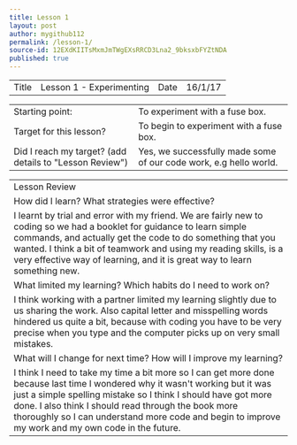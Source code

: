 ```yaml
---
title: Lesson 1
layout: post
author: mygithub112
permalink: /lesson-1/
source-id: 12EXdKIITsMxmJmTWgEXsRRCD3Lna2_9bksxbFYZtNDA
published: true
---
```

<table>
  <tr>
    <td>Title</td>
    <td>Lesson 1 - Experimenting </td>
    <td>Date</td>
    <td>16/1/17</td>
  </tr>
</table>


<table>
  <tr>
    <td>Starting point:</td>
    <td>To experiment with a fuse box.</td>
  </tr>
  <tr>
    <td>Target for this lesson?</td>
    <td>To begin to experiment with a fuse box.</td>
  </tr>
  <tr>
    <td>Did I reach my target? 
(add details to "Lesson Review")</td>
    <td> Yes, we successfully made some of our code work, e.g hello world.</td>
  </tr>
</table>


<table>
  <tr>
    <td>Lesson Review</td>
  </tr>
  <tr>
    <td>How did I learn? What strategies were effective? </td>
  </tr>
  <tr>
    <td>I learnt by trial and error with my friend. We are fairly new to coding so we had a booklet for guidance to learn simple commands, and actually get the code to do something that you wanted. I think a bit of teamwork and using my reading skills, is a very effective way of learning, and it is great way to learn something new. </td>
  </tr>
  <tr>
    <td>What limited my learning? Which habits do I need to work on? </td>
  </tr>
  <tr>
    <td>I think working with a partner limited my learning slightly due to us sharing the work. Also capital letter and misspelling words hindered us quite a bit, because with coding you have to be very precise when you type and the computer picks up on very small mistakes.</td>
  </tr>
  <tr>
    <td>What will I change for next time? How will I improve my learning?</td>
  </tr>
  <tr>
    <td>I think I need to take my time a bit more so I can get more done because last time I wondered why it wasn't working but it was just a simple spelling mistake so I think I should have got more done. I also think I should read through the book more thoroughly so I can understand more code and begin to improve my work and my own code in the future. </td>
  </tr>
</table>


